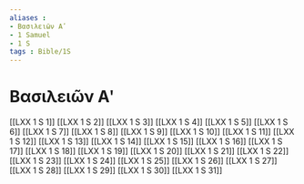 ```yaml
---
aliases : 
- Βασιλειῶν Αʹ
- 1 Samuel
- 1 S
tags : Bible/1S
---
```


# Βασιλειῶν Αʹ

[[LXX 1 S 1]]
[[LXX 1 S 2]]
[[LXX 1 S 3]]
[[LXX 1 S 4]]
[[LXX 1 S 5]]
[[LXX 1 S 6]]
[[LXX 1 S 7]]
[[LXX 1 S 8]]
[[LXX 1 S 9]]
[[LXX 1 S 10]]
[[LXX 1 S 11]]
[[LXX 1 S 12]]
[[LXX 1 S 13]]
[[LXX 1 S 14]]
[[LXX 1 S 15]]
[[LXX 1 S 16]]
[[LXX 1 S 17]]
[[LXX 1 S 18]]
[[LXX 1 S 19]]
[[LXX 1 S 20]]
[[LXX 1 S 21]]
[[LXX 1 S 22]]
[[LXX 1 S 23]]
[[LXX 1 S 24]]
[[LXX 1 S 25]]
[[LXX 1 S 26]]
[[LXX 1 S 27]]
[[LXX 1 S 28]]
[[LXX 1 S 29]]
[[LXX 1 S 30]]
[[LXX 1 S 31]]
